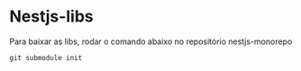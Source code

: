 # Nestjs-libs

Para baixar as libs, rodar o comando abaixo no repositório nestjs-monorepo

```shell
git submodule init
```
